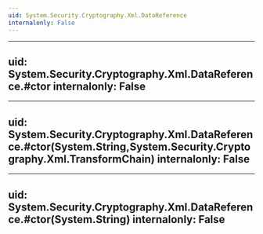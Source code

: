 ```yaml
---
uid: System.Security.Cryptography.Xml.DataReference
internalonly: False
---
```


---
uid: System.Security.Cryptography.Xml.DataReference.#ctor
internalonly: False
---

---
uid: System.Security.Cryptography.Xml.DataReference.#ctor(System.String,System.Security.Cryptography.Xml.TransformChain)
internalonly: False
---

---
uid: System.Security.Cryptography.Xml.DataReference.#ctor(System.String)
internalonly: False
---
